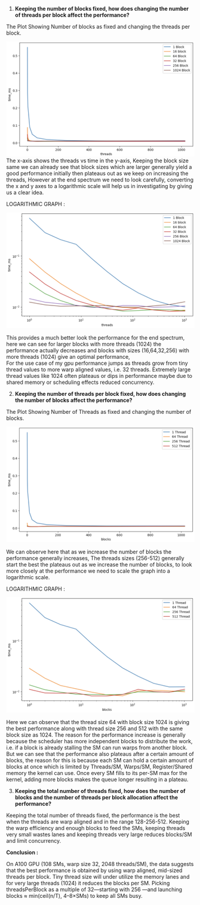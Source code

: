 

1. **Keeping the number of blocks fixed, how does changing the number of threads per block affect the performance?**

The Plot Showing Number of blocks as fixed and changing the threads per block.

![Threads per Block Performance](Plots/threads_per_block.png)
The x-axis shows the threads vs time in the y-axis, Keeping the block size same we can already see that block sizes which are larger generally yield a good performance initially then plateaus out as we keep on increasing the threads, However at the end spectrum we need to look carefully, converting the x and y axes to a logarithmic scale will help us in investigating by giving us a clear idea.

LOGARITHMIC GRAPH : 

![Threads per Block Logarithmic](Plots/threads_per_block_log.png)

This provides a much better look the performance for the end spectrum, here we can see for larger blocks with more threads (1024) the performance actually decreases and blocks with sizes (16,64,32,256) with more threads (1024) give an optimal performance,  
For the use case of my gpu performance jumps as threads grow from tiny thread values to more warp aligned values, i.e. 32 threads. Extremely large thread values like 1024 often plateaus or dips in performance maybe due to shared memory or scheduling effects reduced concurrency.

2. **Keeping the number of threads per block fixed, how does changing the number of blocks affect the performance?**

The Plot Showing Number of Threads as fixed and changing the number of blocks.

![Blocks Performance](Plots/blocks_performance.png)

We can observe here that as we increase the number of blocks the performance generally increases, The threads sizes (256-512) generally start the best the plateaus out as we increase the number of blocks, to look more closely at the performance we need to scale the graph into a logarithmic scale. 

LOGARITHMIC GRAPH : 

![Blocks Logarithmic](Plots/blocks_log.png)

Here we can observe that the thread size 64 with block size 1024 is giving the best performance along with thread size 256 and 512 with the same block size as 1024\. The reason for the performance increase is generally because the scheduler has more independent blocks to distribute the work, i.e. if a block is already stalling the SM can run warps from another block. But we can see that the performance also plateaus after a certain amount of blocks, the reason for this is because each SM can hold a certain amount of blocks at once which is limited by Threads/SM, Warps/SM, Register/Shared memory the kernel can use. Once every SM fills to its per-SM max for the kernel, adding more blocks makes the queue longer resulting in a plateau.

3. **Keeping the total number of threads fixed, how does the number of blocks and the number of threads per block allocation affect the performance?**

Keeping the total number of threads fixed, the performance is the best when the threads are warp aligned and in the range 128-256-512. Keeping the warp efficiency and enough blocks to feed the SMs, keeping threads very small wastes lanes and keeping threads very large reduces blocks/SM and limit concurrency. 

**Conclusion :** 

On A100 GPU (108 SMs, warp size 32, 2048 threads/SM), the data suggests that the best performance is obtained by using warp aligned, mid-sized threads per block. Tiny thread size will under utilize the memory lanes and for very large threads (1024) it reduces the blocks per SM. Picking threadsPerBlock as a multiple of 32—starting with 256 —and launching blocks ≈ min(ceil(n/T), 4–8×SMs) to keep all SMs busy.
